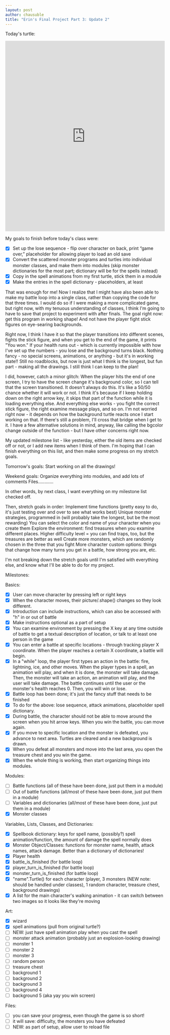 ```yaml
--- 
layout: post
author: chausuble
title: "Erin's Final Project Part 3: Update 2"
---
```


Today's turtle:

<iframe src="https://trinket.io/embed/python/c955fcb173" width="100%" height="600" frameborder="0" marginwidth="0" marginheight="0" allowfullscreen></iframe>

My goals to finish before today's class were:
- [x] Set up the lose sequence - flip over character on back, print “game over,” placeholder for allowing player to load an old save
- [x] Convert the scattered monster programs and turtles into individual monster classes, and make them into modules (skip monster dictionaries for the most part; dictionary will be for the spells instead)
- [x] Copy in the spell animations from my first turtle, stick them in a module
- [x] Make the entries in the spell dictionary - placeholders, at least

That was enough for me! Now I realize that I might have also been able to make my battle loop into a single class, rather than
copying the code for that three times. I would do so if I were making a more complicated game, but right now, with my tenuous
understanding of classes, I think I'm going to have to save that project to experiment with after finals. The goal right now:
get this program in working shape! And not have the player fight stick figures on eye-searing backgrounds.

Right now, I think I have it so that the player transitions into different scenes, fights the stick figure, and when you get
to the end of the game, it prints "You won." If your health runs out - which is currently impossible with how I've set up the
numbers - you lose and the background turns black. Nothing fancy - no special screens, animations, or anything - but it's in
working state!! Still no roadblocks, but now is just what I think is the longest, but fun part - making all the drawings. 
I still think I can keep to the plan!

I did, however, catch a minor glitch: When the player hits the end of one screen, I try to have the screen change it's background
color, so I can tell that the screen transitioned. It doesn't always do this. It's like a 50/50 chance whether it will work or
not. I think it's because if I keep holding down on the right arrow key, it skips that part of the function while it is loading
everything else. And everything else works - you fight the correct stick figure, the right examine message plays, and so on. 
I'm not worried right now - it depends on how the background turtle reacts once I start working on that. If there's still a
problem, I'll cross that bridge when I get to it. I have a few alternative solutions in mind, anyway, like calling the bgcolor
change outside of the function - but I have other concerns right now.

My updated milestone list - like yesterday, either the old items are checked off or not, or I add new items when I think of them.
I'm hoping that I can finish everything on this list, and then make some progress on my stretch goals.

Tomorrow's goals:
Start working on all the drawings!

Weekend goals:
Organize everything into modules, and add lots of comments
Files............

In other words, by next class, I want everything on my milestone list checked off.

Then, stretch goals in order:
Implement time functions (pretty easy to do, it's just testing over and over to see what works best)
Unique monster strategies, programmed in (will probably take the longest, but be the most rewarding)
You can select the color and name of your character when you create them
Explore the environment: find treasures when you examine different places. Higher difficulty level = you can find traps, too, but the treasures are better as well
Create more monsters, which are randomly chosen in the three that you fight
More character custom options: things that change how many turns you get in a battle, how strong you are, etc.

I'm not breaking down the stretch goals until I'm satisfied with everything else, and know what I'll be able to do for my
project.

Milestones:

Basics:
- [x] User can move character by pressing left or right keys
- [x] When the character moves, their picture/.shape() changes so they look different.
- [x] Introduction can include instructions, which can also be accessed with "h" in or out of battle
- [x] Make instructions optional as a part of setup
- [x] You can examine environment by pressing the X key at any time outside of battle to get a textual description of location, or talk to at least one person in the game
- [x] You can enter a battle at specific locations - through tracking player X coordinate. When the player reaches a certain X coordinate, a battle will begin.
- [x] In a "while" loop, the player first types an action in the battle: fire, lightning, ice, and other moves. When the player types in a spell, an animation will play, and when it is done, the monster will take damage. Then, the monster will take an action, an animation will play, and the user will take damage. The battle continues until the user or the monster's health reaches 0. Then, you will win or lose.
- [x] Battle loop has been done; it's just the fancy stuff that needs to be finished
- [x] To do for the above: lose sequence, attack animations, placeholder spell dictionary.
- [x] During battle, the character should not be able to move around the screen when you hit arrow keys. When you win the battle, you can move again.
- [x] If you move to specific location and the monster is defeated, you advance to next area. Turtles are cleared and a new background is drawn.
- [x] When you defeat all monsters and move into the last area, you open the treasure chest and you win the game.
- [x] When the whole thing is working, then start organizing things into modules.

Modules:
- [ ] Battle functions (all of these have been done, just put them in a module)
- [ ] Out of battle functions (all/most of these have been done, just put them in a module)
- [ ] Variables and dictionaries (all/most of these have been done, just put them in a module)
- [x] Monster classes

Variables, Lists, Classes, and Dictionaries:
- [x] Spellbook dictionary: keys for spell name, (possibly?) spell animation/function, the amount of damage the spell normally does
- [x] Monster Object/Classes: functions for monster name, health, attack names, attack damage. Better than a dictionary of dictionaries!
- [x] Player health
- [x] battle_is_finished (for battle loop)
- [x] player_turn_is_finished (for battle loop)
- [x] monster_turn_is_finished (for battle loop)
- [x] "name".Turtle() for each character (player, 3 monsters (NEW note: should be handled under classes), 1 random character, treasure chest, background drawings) 
- [x] A list for the main character's walking animation - it can switch between two images so it looks like they're moving

Art:
- [x] wizard
- [x] spell animations (pull from original turtle?)
- [ ] NEW: just have spell animation play when you cast the spell
- [ ] monster attack animation (probably just an explosion-looking drawing)
- [ ] monster 1
- [ ] monster 2
- [ ] monster 3
- [ ] random person
- [ ] treasure chest
- [ ] background 1
- [ ] background 2
- [ ] background 3
- [ ] background 4
- [ ] background 5 (aka yay you win screen)

Files:
- [ ] you can save your progress, even though the game is so short!
- [ ] it will save: difficulty, the monsters you have defeated
- [ ] NEW: as part of setup, allow user to reload file
